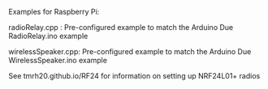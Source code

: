 Examples for Raspberry Pi:

radioRelay.cpp : Pre-configured example to match the Arduino Due RadioRelay.ino example

wirelessSpeaker.cpp: Pre-configured example to match the Arduino Due WirelessSpeaker.ino example

See tmrh20.github.io/RF24 for information on setting up NRF24L01+ radios